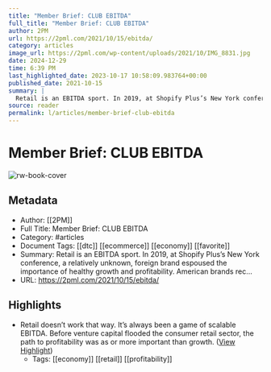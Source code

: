 ```yaml
---
title: "Member Brief: CLUB EBITDA"
full_title: "Member Brief: CLUB EBITDA"
author: 2PM
url: https://2pml.com/2021/10/15/ebitda/
category: articles
image_url: https://2pml.com/wp-content/uploads/2021/10/IMG_8831.jpg
date: 2024-12-29
time: 6:39 PM
last_highlighted_date: 2023-10-17 10:58:09.983764+00:00
published_date: 2021-10-15
summary: |
  Retail is an EBITDA sport. In 2019, at Shopify Plus’s New York conference, a relatively unknown, foreign brand espoused the importance of healthy growth and profitability. American brands rec…
source: reader
permalink: l/articles/member-brief-club-ebitda
---
```

# Member Brief: CLUB EBITDA

![rw-book-cover](https://2pml.com/wp-content/uploads/2021/10/IMG_8831.jpg)

## Metadata
- Author: [[2PM]]
- Full Title: Member Brief: CLUB EBITDA
- Category: #articles
- Document Tags: [[dtc]] [[ecommerce]] [[economy]] [[favorite]] 
- Summary: Retail is an EBITDA sport. In 2019, at Shopify Plus’s New York conference, a relatively unknown, foreign brand espoused the importance of healthy growth and profitability. American brands rec…
- URL: https://2pml.com/2021/10/15/ebitda/

## Highlights
- Retail doesn’t work that way. It’s always been a game of scalable EBITDA. Before venture capital flooded the consumer retail sector, the path to profitability was as or more important than growth. ([View Highlight](https://read.readwise.io/read/01hcymhpv3vhdt6xtrptdv33xc))
    - Tags: [[economy]] [[retail]] [[profitability]] 


